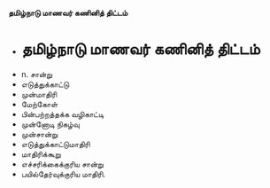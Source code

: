 **தமிழ்நாடு மாணவர் கணினித் திட்டம்**
- # தமிழ்நாடு மாணவர் கணினித் திட்டம்
- n. சான்று
- எடுத்துக்காட்டு
- முன்மாதிரி
- மேற்கோள்
- பின்பற்றத்தக்க வழிகாட்டி
- முன்னோடி நிகழ்வு
- முன்சான்று
- எடுத்துக்காட்டுமாதிரி
- மாதிரிக்கூறு
- எச்சரிக்கைக்குரிய சான்று
- பயில்தேர்வுக்குரிய மாதிரி.

